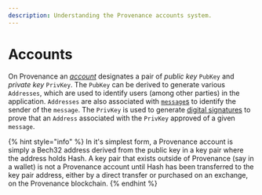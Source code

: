 ```yaml
---
description: Understanding the Provenance accounts system.
---
```


# Accounts

On Provenance an [_account_](https://docs.cosmos.network/v0.41/basics/accounts.html) designates a pair of _public key_ `PubKey` and _private key_ `PrivKey`. The `PubKey` can be derived to generate various `Addresses`, which are used to identify users \(among other parties\) in the application. `Addresses` are also associated with [`message`s](https://docs.cosmos.network/master/building-modules/messages-and-queries.html#messages) to identify the sender of the `message`. The `PrivKey` is used to generate [digital signatures](https://docs.cosmos.network/master/basics/query-lifecycle.html#signatures) to prove that an `Address` associated with the `PrivKey` approved of a given `message`.

{% hint style="info" %}
In it's simplest form, a Provenance account is simply a Bech32 address derived from the public key in a key pair where the address holds Hash.  A key pair that exists outside of Provenance \(say in a wallet\) is not a Provenance account until Hash has been transferred to the key pair address, either by a direct transfer or purchased on an exchange, on the Provenance blockchain.
{% endhint %}




